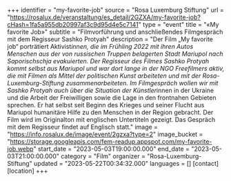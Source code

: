 +++
identifier = "my-favorite-job"
source = "Rosa Luxemburg Stiftung"
url = "https://rosalux.de/veranstaltung/es_detail/2GZXA/my-favorite-job?cHash=1fa5a955db20997af3c9d95d4e5c7141"
type = "event"
title = "«My favorite Job»"
subtitle = "Filmvorführung und anschließendes Filmgespräch mit dem Regisseur Sashko Protyah"
description = "Der Film „My favorite job“ porträtiert Aktivist*innen, die im Frühling 2022 mit ihren Autos Menschen aus der von russischen Truppen belagerten Stadt Mariupol nach Saporischschja evakuierten. Der Regisseur des Filmes Sashko Protyah kommt selbst aus Mariupol und war dort lange in der NGO Freefilmers aktiv, die mit Filmen als Mittel der politischen Kunst arbeiteten und mit der Rosa-Luxemburg-Stiftung zusammenarbeiteten.
Im Filmgespräch wollen wir mit Sashko Protyah auch über die Situation der Künstler*innen in der Ukraine und die Arbeit der Freiwilligen sowie die Lage in den frontnahen Gebieten sprechen. Er hat selbst seit Beginn des Krieges und seiner Flucht aus Mariupol humanitäre Hilfe zu den Menschen in der Region gebracht.
Der Film wird im Originalton mit englischen Untertiteln gezeigt. Das Gespräch mit dem Regisseur findet auf Englisch statt."
image = "https://info.rosalux.de/image/event/2gzxa?type=2"
image_bucket = "https://storage.googleapis.com/fem-readup.appspot.com/my-favorite-job.webp"
start_date = "2023-05-03T19:00:00.000"
end_date = "2023-05-03T21:00:00.000"
category = "Film"
organizer = "Rosa-Luxemburg-Stiftung"
updated = "2023-05-22T00:34:32.000"
languages = []
[contact]
[location]
+++